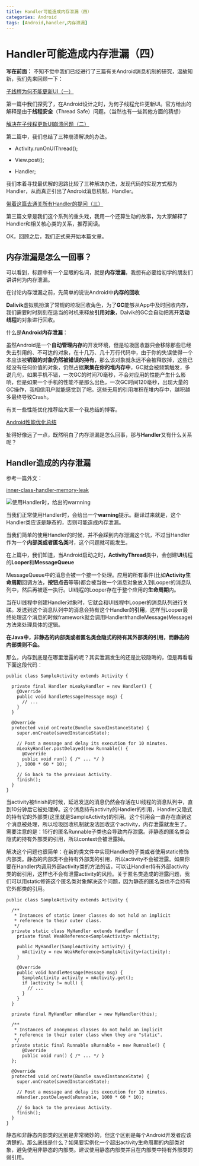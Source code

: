 ```yaml
---
title: Handler可能造成内存泄漏（四）
categories: Android
tags: [Android,handler,内存泄漏] 
---
```

Handler可能造成内存泄漏（四）
==
**写在前面：**
不知不觉中我们已经进行了三篇有关Android消息机制的研究，温故知新，我们先来回顾一下：
<!--more-->
[子线程为何不能更新UI（一）](http://www.jianshu.com/p/8c06b1d7ca68)

第一篇中我们探究了，在Android设计之时，为何子线程允许更新UI。官方给出的解释是由于**线程安全**（Thread Safe）问题。（当然也有一些其他方面的猜想）

[解决在子线程更新UI崩溃问题（二）](http://www.jianshu.com/p/8501d3b0c359)

第二篇中，我们总结了三种崩溃解决的办法。

 - Activity.runOnUIThread();

 - View.post();

 - Handler;

我们本着寻找最优解的思路比较了三种解决办法，发现代码的实现方式都为Handler，从而真正引出了Android消息机制，Handler。

[带着这篇去通关所有Handler的提问（三）](http://www.jianshu.com/p/fad4e2ae32f5)

第三篇文章是我们这个系列的重头戏，我用一个还算生动的故事，为大家解释了Handler和相关核心类的关系，推荐阅读。

OK，回顾之后，我们正式来开始本篇文章。

内存泄漏是怎么一回事？
--

可以看到，标题中有一个显眼的名词，就是**内存泄漏**，我想有必要给初学的朋友们讲讲何为内存泄漏。

在讨论内存泄漏之前，先简单的说说Android中**内存的回收**

**Dalivik**虚拟机扮演了常规的垃圾回收角色，为了**GC**能够从App中及时回收内存，我们需要时时刻刻在适当的时机来释放**引用对象**，Dalvik的GC会自动把离开**活动线程**的对象进行回收。

什么是**Android内存泄漏**：

虽然Android是一个**自动管理内存**的开发环境，但是垃圾回收器只会移除那些已经失去引用的、不可达的对象，在十几万、几十万行代码中，由于你的失误使得一个本应该被**销毁的对象仍然被错误的持有**，那么该对象就永远不会被释放掉，这些已经没有任何价值的对象，仍然占据**聚集在你的堆内存中**，GC就会被频繁触发，多说几句，如果手机不错，一次GC的时间70毫秒，不会对应用的性能产生什么影响，但是如果一个手机的性能不是那么出色，一次GC时间120毫秒，出现大量的GC操作，我相信用户就能感觉到了吧。这些无用的引用堆积在堆内存中，越积越多最终导致Crash。

有关一些性能优化推荐给大家一个我总结的博客。

[Android性能优化总结](http://www.jianshu.com/p/be05874965d4)

扯得好像远了一点，既然明白了内存泄漏是怎么回事，那与**Handler**又有什么关系呢？

Handler造成的内存泄漏
--

参考一篇外文：

[inner-class-handler-memory-leak](http://www.androiddesignpatterns.com/2013/01/inner-class-handler-memory-leak.html)

![使用Handler时，给出的warnning](http://upload-images.jianshu.io/upload_images/1915184-cdcc17e0dcd66c8c?imageMogr2/auto-orient/strip%7CimageView2/2/w/1240)

当我们正常使用Handler时，会给出一个**warning**提示。翻译过来就是，这个Handler类应该是静态的，否则可能造成内存泄漏。

当我们简单的使用Handler的时候，并不会踩到内存泄漏这个坑，不过当Handler作为一个**内部类或者匿名类**时，这个问题就可能发生。

在上篇中，我们知道，当Android启动之时，**ActivityThread**类中，会创建**UI**线程的**Looper**和**MessageQueue**

MessageQueue中的消息会被一个接一个处理。应用的所有事件(比如**Activity生命周期**回调方法，**按钮点击**等等)都会被当做一个消息对象放入到Looper的消息队列中，然后再被逐一执行。UI线程的Looper存在于整个应用的**生命周期**内。

当在UI线程中创建Handler对象时，它就会和UI线程中Looper的消息队列进行关联。发送到这个消息队列中的消息会持有这个Handler的**引用**，这样当Looper最终处理这个消息的时候framework就会调用Handler#handleMessage(Message)方法来处理具体的逻辑。

**在Java中，非静态的内部类或者匿名类会隐式的持有其外部类的引用，而静态的内部类则不会。**

那么，内存到底是在哪里泄露的呢？其实泄漏发生的还是比较隐晦的，但是再看看下面这段代码：

```
public class SampleActivity extends Activity {

  private final Handler mLeakyHandler = new Handler() {
    @Override
    public void handleMessage(Message msg) {
      // ...
    }
  }

  @Override
  protected void onCreate(Bundle savedInstanceState) {
    super.onCreate(savedInstanceState);

    // Post a message and delay its execution for 10 minutes.
    mLeakyHandler.postDelayed(new Runnable() {
      @Override
      public void run() { /* ... */ }
    }, 1000 * 60 * 10);

    // Go back to the previous Activity.
    finish();
  }
}
```
当activity被finish的时候，延迟发送的消息仍然会存活在UI线程的消息队列中，直到10分钟后它被处理掉。这个消息持有activity的Handler的引用，Handler又隐式的持有它的外部类(这里就是SampleActivity)的引用。这个引用会一直存在直到这个消息被处理，所以垃圾回收机制就没法回收这个activity，内存泄露就发生了。需要注意的是：15行的匿名Runnable子类也会导致内存泄露。非静态的匿名类会隐式的持有外部类的引用，所以context会被泄露掉。

解决这个问题也很简单：在新的类文件中实现Handler的子类或者使用static修饰内部类。静态的内部类不会持有外部类的引用，所以activity不会被泄露。如果你要在Handler内调用外部activity类的方法的话，可以让Handler持有外部activity类的弱引用，这样也不会有泄露activity的风险。关于匿名类造成的泄露问题，我们可以用static修饰这个匿名类对象解决这个问题，因为静态的匿名类也不会持有它外部类的引用。

```
public class SampleActivity extends Activity {

  /**
   * Instances of static inner classes do not hold an implicit
   * reference to their outer class.
   */
  private static class MyHandler extends Handler {
    private final WeakReference<SampleActivity> mActivity;

    public MyHandler(SampleActivity activity) {
      mActivity = new WeakReference<SampleActivity>(activity);
    }

    @Override
    public void handleMessage(Message msg) {
      SampleActivity activity = mActivity.get();
      if (activity != null) {
        // ...
      }
    }
  }

  private final MyHandler mHandler = new MyHandler(this);

  /**
   * Instances of anonymous classes do not hold an implicit
   * reference to their outer class when they are "static".
   */
  private static final Runnable sRunnable = new Runnable() {
      @Override
      public void run() { /* ... */ }
  };

  @Override
  protected void onCreate(Bundle savedInstanceState) {
    super.onCreate(savedInstanceState);

    // Post a message and delay its execution for 10 minutes.
    mHandler.postDelayed(sRunnable, 1000 * 60 * 10);

    // Go back to the previous Activity.
    finish();
  }
}
```

静态和非静态内部类的区别是非常微妙的，但这个区别是每个Android开发者应该清楚的。那么底线是什么？如果要实例化一个超出activity生命周期的内部类对象，避免使用非静态的内部类。建议使用静态内部类并且在内部类中持有外部类的弱引用。